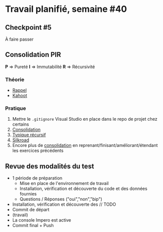 # Travail planifié, semaine #40

## Checkpoint #5
À faire passer

## Consolidation PIR
**P** => Pureté
**I** => Immutabilité
**R** => Récursivité

### Théorie
- [Rappel](../supports/source/04-PIR1.md)
- [Kahoot](https://create.kahoot.it/share/323-pir/77789aa7-ef7d-4566-99f2-af08276fa611)

### Pratique

1. Mettre le `.gitignore` Visual Studio en place dans le repo de projet chez certains
2. [Consolidation](../exos/running/README.md)
3. [Typique récursif](../exos/filecount/)
4. [Silkroad](../exos/silkroad/README.md)
5. Encore plus de [consolidation](https://eduvaud.sharepoint.com/:x:/r/sites/ETML_INF-GRP3C-24-25_Teams/Documents%20partages/ICT-323-XCL/progression.xlsx?d=w85d641a92dd94539abf76e8fc9c86121&csf=1&web=1&e=BY2S5r) en reprenant/finisant/améliorant/étendant les exercices précédents

## Revue des modalités du test

- 1 période de préparation
  - Mise en place de l'environnement de travail
  - Installation, vérification et découverte du code et des données fournies
  - Questions / Réponses ("oui","non","bip")
- Installation, vérification et découverte des // TODO
- Commit de départ
- (travail)
- La console Impero est active
- Commit final + Push
